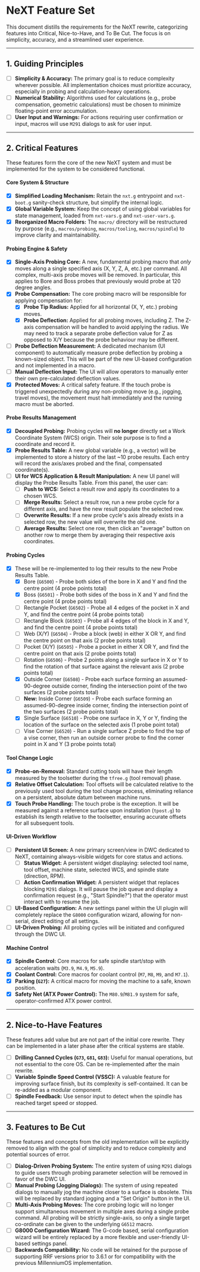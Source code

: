 # NeXT Feature Set

This document distills the requirements for the NeXT rewrite, categorizing features into Critical, Nice-to-Have, and To Be Cut. The focus is on simplicity, accuracy, and a streamlined user experience.

---

## 1. Guiding Principles

- [ ] **Simplicity & Accuracy:** The primary goal is to reduce complexity wherever possible. All implementation choices must prioritize accuracy, especially in probing and calculation-heavy operations.
- [ ] **Numerical Stability:** Algorithms used for calculations (e.g., probe compensation, geometric calculations) must be chosen to minimize floating-point error accumulation.
- [ ] **User Input and Warnings:** For actions requiring user confirmation or input, macros will use `M291` dialogs to ask for user input.
---

## 2. Critical Features

These features form the core of the new NeXT system and must be implemented for the system to be considered functional.

#### **Core System & Structure**
- [x] **Simplified Loading Mechanism:** Retain the `nxt.g` entrypoint and `nxt-boot.g` sanity-check structure, but simplify the internal logic.
- [x] **Global Variable System:** Keep the concept of using global variables for state management, loaded from `nxt-vars.g` and `nxt-user-vars.g`.
- [x] **Reorganized Macro Folders:** The `macro/` directory will be restructured by purpose (e.g., `macros/probing`, `macros/tooling`, `macros/spindle`) to improve clarity and maintainability.

#### **Probing Engine & Safety**
- [x] **Single-Axis Probing Core:** A new, fundamental probing macro that *only* moves along a single specified axis (X, Y, Z, A, etc.) per command. All complex, multi-axis probe moves will be removed. In particular, this applies to Bore and Boss probes that previously would probe at 120 degree angles.
- [x] **Probe Compensation:** The core probing macro will be responsible for applying compensation for:
    - [x] **Probe Tip Radius:** Applied for all horizontal (X, Y, etc.) probing moves.
    - [x] **Probe Deflection:** Applied for all probing moves, including Z. The Z-axis compensation will be handled to avoid applying the radius. We may need to track a separate probe deflection value for Z as opposed to X/Y because the probe behaviour may be different.
- [ ] **Probe Deflection Measurement:** A dedicated mechanism (UI component) to automatically measure probe deflection by probing a known-sized object. This will be part of the new UI-based configuration and not implemented in a macro.
- [ ] **Manual Deflection Input:** The UI will allow operators to manually enter their own pre-calculated deflection values.
- [x] **Protected Moves:** A critical safety feature. If the touch probe is triggered unexpectedly during any non-probing move (e.g., jogging, travel moves), the movement must halt immediately and the running macro must be aborted.

#### **Probe Results Management**
- [x] **Decoupled Probing:** Probing cycles will **no longer** directly set a Work Coordinate System (WCS) origin. Their sole purpose is to find a coordinate and record it.
- [x] **Probe Results Table:** A new global variable (e.g., a vector) will be implemented to store a history of the last ~10 probe results. Each entry will record the axis/axes probed and the final, compensated coordinate(s).
- [ ] **UI for WCS Application & Result Manipulation:** A new UI panel will display the Probe Results Table. From this panel, the user can:
    - [ ] **Push to WCS:** Select a result row and apply its coordinates to a chosen WCS.
    - [ ] **Merge Results:** Select a result row, run a new probe cycle for a different axis, and have the new result populate the selected row.
    - [ ] **Overwrite Results:** If a new probe cycle's axis already exists in a selected row, the new value will overwrite the old one.
    - [ ] **Average Results:** Select one row, then click an "average" button on another row to merge them by averaging their respective axis coordinates.

#### **Probing Cycles**
- [x] These will be re-implemented to log their results to the new Probe Results Table.
    - [x] Bore (`G6500`) - Probe both sides of the bore in X and Y and find the centre point (4 probe points total)
    - [x] Boss (`G6501`) - Probe both sides of the boss in X and Y and find the centre point (4 probe points total)
    - [ ] Rectangle Pocket (`G6502`) - Probe all 4 edges of the pocket in X and Y, and find the centre point (4 probe points total)
    - [ ] Rectangle Block (`G6503`) - Probe all 4 edges of the block in X and Y, and find the centre point (4 probe points total)
    - [ ] Web (X/Y) (`G6504`) - Probe a block (web) in either X OR Y, and find the centre point on that axis (2 probe points total)
    - [ ] Pocket (X/Y) (`G6505`) - Probe a pocket in either X OR Y, and find the centre point on that axis (2 probe points total)
    - [ ] Rotation (`G6506`) - Probe 2 points along a single surface in X or Y to find the rotation of that surface against the relevant axis (2 probe points total)
    - [x] Outside Corner (`G6508`) - Probe each surface forming an assumed-90-degree outside corner, finding the intersection point of the two surfaces (2 probe points total)
    - [ ] **New:** Inside Corner (`G6509`) - Probe each surface forming an assumed-90-degree inside corner, finding the intersection point of the two surfaces (2 probe points total)
    - [x] Single Surface (`G6510`) - Probe one surface in X, Y or Y, finding the location of the surface on the selected axis (1 probe point total)
    - [ ] Vise Corner (`G6520`) - Run a single surface Z probe to find the top of a vise corner, then run an outside corner probe to find the corner point in X and Y (3 probe points total)

#### **Tool Change Logic**
- [x] **Probe-on-Removal:** Standard cutting tools will have their length measured by the toolsetter during the `tfree.g` (tool removal) phase.
- [x] **Relative Offset Calculation:** Tool offsets will be calculated relative to the previously used tool during the tool change process, eliminating reliance on a persistent, absolute datum between machine runs.
- [x] **Touch Probe Handling:** The touch probe is the exception. It will be measured against a reference surface upon installation (`tpost.g`) to establish its length relative to the toolsetter, ensuring accurate offsets for all subsequent tools.

#### **UI-Driven Workflow**
- [ ] **Persistent UI Screen:** A new primary screen/view in DWC dedicated to NeXT, containing always-visible widgets for core status and actions.
    - [ ] **Status Widget:** A persistent widget displaying: selected tool name, tool offset, machine state, selected WCS, and spindle state (direction, RPM).
    - [ ] **Action Confirmation Widget:** A persistent widget that replaces blocking `M291` dialogs. It will pause the job queue and display a confirmation request (e.g., "Start Spindle?") that the operator must interact with to resume the job.
- [ ] **UI-Based Configuration:** A new settings panel within the UI plugin will completely replace the `G8000` configuration wizard, allowing for non-serial, direct editing of all settings.
- [ ] **UI-Driven Probing:** All probing cycles will be initiated and configured through the DWC UI.

#### **Machine Control**
- [x] **Spindle Control:** Core macros for safe spindle start/stop with acceleration waits (`M3.9`, `M4.9`, `M5.9`).
- [x] **Coolant Control:** Core macros for coolant control (`M7`, `M8`, `M9`, and `M7.1`).
- [x] **Parking (`G27`):** A critical macro for moving the machine to a safe, known position.
- [x] **Safety Net (ATX Power Control):** The `M80.9`/`M81.9` system for safe, operator-confirmed ATX power control.

---

## 2. Nice-to-Have Features

These features add value but are not part of the initial core rewrite. They can be implemented in a later phase after the critical systems are stable.

- [ ] **Drilling Canned Cycles (`G73`, `G81`, `G83`):** Useful for manual operations, but not essential to the core OS. Can be re-implemented after the main rewrite.
- [ ] **Variable Spindle Speed Control (VSSC):** A valuable feature for improving surface finish, but its complexity is self-contained. It can be re-added as a modular component.
- [ ] **Spindle Feedback:** Use sensor input to detect when the spindle has reached target speed or stopped.

---

## 3. Features to Be Cut

These features and concepts from the old implementation will be explicitly removed to align with the goal of simplicity and to reduce complexity and potential sources of error.

- [ ] **Dialog-Driven Probing System:** The entire system of using `M291` dialogs to guide users through probing parameter selection will be removed in favor of the DWC UI.
- [ ] **Manual Probing (Jogging Dialogs):** The system of using repeated dialogs to manually jog the machine closer to a surface is obsolete. This will be replaced by standard jogging and a "Set Origin" button in the UI.
- [ ] **Multi-Axis Probing Moves:** The core probing logic will no longer support simultaneous movement in multiple axes during a single probe command. All probing will be strictly single-axis, so only a single target co-ordinate can be given to the underlying `G6512` macro.
- [ ] **G8000 Configuration Wizard:** The G-code based, serial configuration wizard will be entirely replaced by a more flexible and user-friendly UI-based settings panel.
- [ ] **Backwards Compatibility:** No code will be retained for the purpose of supporting RRF versions prior to 3.6.1 or for compatibility with the previous MillenniumOS implementation.